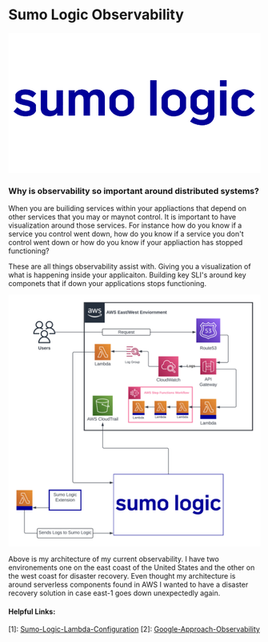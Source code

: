 # Sumo Logic Observability

![IMG](images/sumo-logic-logo-vector.png)

<h3>Why is observability so important around distributed systems?</h3>

When you are builiding services within your appliactions that depend on other services that you may or maynot control. It is important to have visualization around those services. For instance how do you know if a service you control went down, how do you know if a service you don't control went down or how do you know if your appliaction has stopped functioning?

These are all things observability assist with. Giving you a visualization of what is happening inside your applicaiton. Building key SLI's around key componets that if down your applications stops functioning. 

![Architecture](images/diagram.png)

Above is my architecture of my current observability. I have two environements one on the east coast of the United States and the other on the west coast for disaster recovery. Even thought my architecture is around serverless components found in AWS I wanted to have a disaster recovery solution in case east-1 goes down unexpectedly again. 

<h4>Helpful Links:</h4>

[1]: <a href="https://help.sumologic.com/03Send-Data/Collect-from-Other-Data-Sources/Collect_AWS_Lambda_Logs_using_an_Extension" target="_blank">Sumo-Logic-Lambda-Configuration</a>
[2]: <a href="https://rakyll.medium.com/googles-approach-to-observability-frameworks-c89fc1f0e058 " target="_blank">Google-Approach-Observability</a>